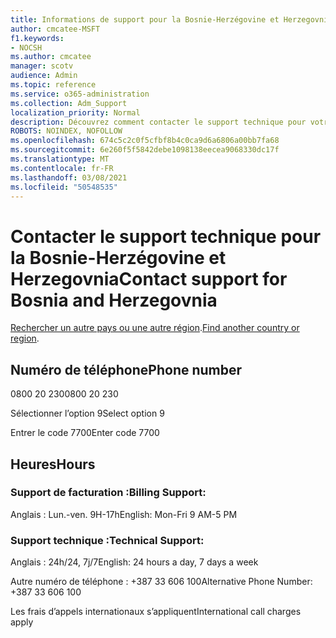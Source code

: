 ```yaml
---
title: Informations de support pour la Bosnie-Herzégovine et Herzegovnia
author: cmcatee-MSFT
f1.keywords:
- NOCSH
ms.author: cmcatee
manager: scotv
audience: Admin
ms.topic: reference
ms.service: o365-administration
ms.collection: Adm_Support
localization_priority: Normal
description: Découvrez comment contacter le support technique pour votre pays ou région.
ROBOTS: NOINDEX, NOFOLLOW
ms.openlocfilehash: 674c5c2c0f5cfbf8b4c0ca9d6a6806a00bb7fa68
ms.sourcegitcommit: 6e260f5f5842debe1098138eecea9068330dc17f
ms.translationtype: MT
ms.contentlocale: fr-FR
ms.lasthandoff: 03/08/2021
ms.locfileid: "50548535"
---
```

# <a name="contact-support-for-bosnia-and-herzegovnia"></a><span data-ttu-id="6f456-103">Contacter le support technique pour la Bosnie-Herzégovine et Herzegovnia</span><span class="sxs-lookup"><span data-stu-id="6f456-103">Contact support for Bosnia and Herzegovnia</span></span>

<span data-ttu-id="6f456-104">[Rechercher un autre pays ou une autre région](../contact-support-for-business-products.md).</span><span class="sxs-lookup"><span data-stu-id="6f456-104">[Find another country or region](../contact-support-for-business-products.md).</span></span>

## <a name="phone-number"></a><span data-ttu-id="6f456-105">Numéro de téléphone</span><span class="sxs-lookup"><span data-stu-id="6f456-105">Phone number</span></span>
<span data-ttu-id="6f456-106">0800 20 230</span><span class="sxs-lookup"><span data-stu-id="6f456-106">0800 20 230</span></span>

<span data-ttu-id="6f456-107">Sélectionner l’option 9</span><span class="sxs-lookup"><span data-stu-id="6f456-107">Select option 9</span></span>

<span data-ttu-id="6f456-108">Entrer le code 7700</span><span class="sxs-lookup"><span data-stu-id="6f456-108">Enter code 7700</span></span>

## <a name="hours"></a><span data-ttu-id="6f456-109">Heures</span><span class="sxs-lookup"><span data-stu-id="6f456-109">Hours</span></span>
### <a name="billing-support"></a><span data-ttu-id="6f456-110">Support de facturation :</span><span class="sxs-lookup"><span data-stu-id="6f456-110">Billing Support:</span></span>

<span data-ttu-id="6f456-111">Anglais : Lun.-ven. 9H-17h</span><span class="sxs-lookup"><span data-stu-id="6f456-111">English: Mon-Fri 9 AM-5 PM</span></span>

### <a name="technical-support"></a><span data-ttu-id="6f456-112">Support technique :</span><span class="sxs-lookup"><span data-stu-id="6f456-112">Technical Support:</span></span>

<span data-ttu-id="6f456-113">Anglais : 24h/24, 7j/7</span><span class="sxs-lookup"><span data-stu-id="6f456-113">English: 24 hours a day, 7 days a week</span></span>

<span data-ttu-id="6f456-114">Autre numéro de téléphone : +387 33 606 100</span><span class="sxs-lookup"><span data-stu-id="6f456-114">Alternative Phone Number: +387 33 606 100</span></span>

<span data-ttu-id="6f456-115">Les frais d’appels internationaux s’appliquent</span><span class="sxs-lookup"><span data-stu-id="6f456-115">International call charges apply</span></span>
